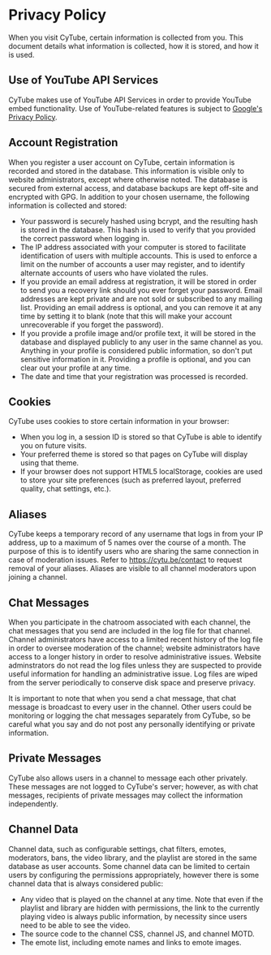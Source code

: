 # Privacy Policy

When you visit CyTube, certain information is collected from you.  This document
details what information is collected, how it is stored, and how it is used.

## Use of YouTube API Services

CyTube makes use of YouTube API Services in order to provide YouTube embed
functionality.  Use of YouTube-related features is subject to [Google's Privacy
Policy](http://www.google.com/policies/privacy).

## Account Registration

When you register a user account on CyTube, certain information is recorded and
stored in the database.  This information is visible only to website
administrators, except where otherwise noted.  The database is secured from
external access, and database backups are kept off-site and encrypted with GPG.
In addition to your chosen username, the following information is collected and
stored:

  * Your password is securely hashed using bcrypt, and the resulting hash is
    stored in the database.  This hash is used to verify that you provided the
    correct password when logging in.
  * The IP address associated with your computer is stored to facilitate
    identification of users with multiple accounts.  This is used to enforce a
    limit on the number of accounts a user may register, and to identify
    alternate accounts of users who have violated the rules.
  * If you provide an email address at registration, it will be stored in order
    to send you a recovery link should you ever forget your password.  Email
    addresses are kept private and are not sold or subscribed to any mailing
    list.  Providing an email address is optional, and you can remove it at any
    time by setting it to blank (note that this will make your account
    unrecoverable if you forget the password).
  * If you provide a profile image and/or profile text, it will be stored in the
    database and displayed publicly to any user in the same channel as you.
    Anything in your profile is considered public information, so don't put
    sensitive information in it.  Providing a profile is optional, and you can
    clear out your profile at any time.
  * The date and time that your registration was processed is recorded.

## Cookies

CyTube uses cookies to store certain information in your browser:

  * When you log in, a session ID is stored so that CyTube is able to identify
    you on future visits.
  * Your preferred theme is stored so that pages on CyTube will display using
    that theme.
  * If your browser does not support HTML5 localStorage, cookies are used to
    store your site preferences (such as preferred layout, preferred quality,
    chat settings, etc.).

## Aliases

CyTube keeps a temporary record of any username that logs in from your IP
address, up to a maximum of 5 names over the course of a month.  The purpose of
this is to identify users who are sharing the same connection in case of
moderation issues.  Refer to https://cytu.be/contact to request removal of your aliases.  Aliases are visible to all channel
moderators upon joining a channel.

## Chat Messages

When you participate in the chatroom associated with each channel, the chat
messages that you send are included in the log file for that channel.  Channel
administrators have access to a limited recent history of the log file in
order to oversee moderation of the channel; website administrators have access
to a longer history in order to resolve administrative issues.  Website
adminstrators do not read the log files unless they are suspected to provide
useful information for handling an administrative issue.  Log files are wiped
from the server periodically to conserve disk space and preserve privacy.

It is important to note that when you send a chat message, that chat message is
broadcast to every user in the channel.  Other users could be monitoring or
logging the chat messages separately from CyTube, so be careful what you say and
do not post any personally identifying or private information.

## Private Messages

CyTube also allows users in a channel to message each other privately.  These
messages are not logged to CyTube's server; however, as with chat messages,
recipients of private messages may collect the information independently.

## Channel Data

Channel data, such as configurable settings, chat filters, emotes, moderators,
bans, the video library, and the playlist are stored in the same database as
user accounts.  Some channel data can be limited to certain users by configuring
the permissions appropriately, however there is some channel data that is always
considered public:

  * Any video that is played on the channel at any time.  Note that even if the
    playlist and library are hidden with permissions, the link to the currently
    playing video is always public information, by necessity since users need to
    be able to see the video.
  * The source code to the channel CSS, channel JS, and channel MOTD.
  * The emote list, including emote names and links to emote images.
